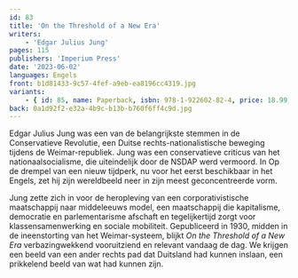 ```yaml
---
id: 83
title: 'On the Threshold of a New Era'
writers:
    - 'Edgar Julius Jung'
pages: 115
publishers: 'Imperium Press'
date: '2023-06-02'
languages: Engels
front: b1d81433-9c57-4fef-a9eb-ea8196cc4319.jpg
variants:
    - { id: 85, name: Paperback, isbn: 978-1-922602-82-4, price: 18.99, out_of_stock: 0 }
back: 0a1d92f2-e32a-4b9c-b13b-b760f6ff4c9d.jpg
---
```


Edgar Julius Jung was een van de belangrijkste stemmen in de Conservatieve Revolutie, een Duitse rechts-nationalistische beweging tijdens de Weimar-republiek. Jung was een conservatieve criticus van het nationaalsocialisme, die uiteindelijk door de NSDAP werd vermoord. In Op de drempel van een nieuw tijdperk, nu voor het eerst beschikbaar in het Engels, zet hij zijn wereldbeeld neer in zijn meest geconcentreerde vorm.

Jung zette zich in voor de heropleving van een corporativistische maatschappij naar middeleeuws model, een maatschappij die kapitalisme, democratie en parlementarisme afschaft en tegelijkertijd zorgt voor klassensamenwerking en sociale mobiliteit. Gepubliceerd in 1930, midden in de ineenstorting van het Weimar-systeem, blijkt *On the Threshold of a New Era* verbazingwekkend vooruitziend en relevant vandaag de dag. We krijgen een beeld van een ander rechts pad dat Duitsland had kunnen inslaan, een prikkelend beeld van wat had kunnen zijn.
